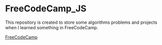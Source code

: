 # FreeCodeCamp_JS

This repository is created to store some algorithms problems and projects when I learned something in FreeCodeCamp.

[FreeCodeCamp](www.freecodecamp.com)
